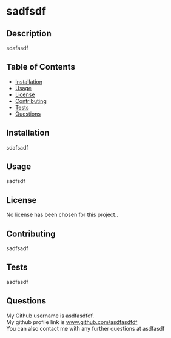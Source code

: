 
 # sadfsdf 

## Description
sdafasdf

## Table of Contents
- [Installation](#installation)
- [Usage](#usage)
- [License](#license)
- [Contributing](#contributing)
- [Tests](#tests)
- [Questions](#questions)

## <h2 id = "installation">Installation</h2>
sdafsadf

## <h2 id ="usage">Usage</h2>
sadfsdf

## <h2 id = "license">License</h2>
No license has been chosen for this project..      
      



## <h2 id ="contributing">Contributing</h2>
sadfsadf

## <h2 id = "tests">Tests</h2>
asdfasdf

## <h2 id = "questions">Questions</h2>
My Github username is asdfasdfdf.   
My github profile link is www.github.com/asdfasdfdf   
You can also contact me with any further questions at asdfasdf  
